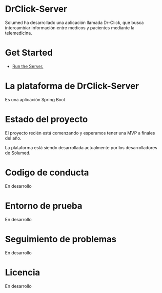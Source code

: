 # DrClick-Server
Solumed ha desarrollado una aplicación llamada Dr-Click, que busca
intercambiar información entre medicos y pacientes mediante la telemedicina.

# Get Started

* [Run the Server.](docs/RUN.md)

# La plataforma de DrClick-Server
Es una aplicación Spring Boot

# Estado del proyecto
El proyecto recién está comenzando y esperamos tener una MVP a finales del año.

La plataforma está siendo desarrollada actualmente por los desarrolladores de Solumed.

# Codigo de conducta
En desarrollo

# Entorno de prueba
En desarrollo

# Seguimiento de problemas
En desarrollo 

# Licencia
En desarrollo